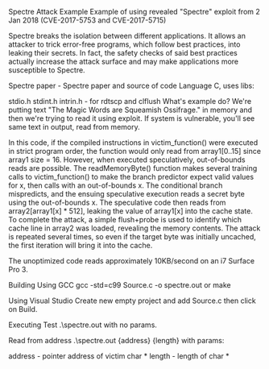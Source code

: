 Spectre Attack Example
Example of using revealed "Spectre" exploit from 2 Jan 2018 (CVE-2017-5753 and CVE-2017-5715)

Spectre breaks the isolation between different applications. It allows an attacker to trick error-free programs, which follow best practices, into leaking their secrets. In fact, the safety checks of said best practices actually increase the attack surface and may make applications more susceptible to Spectre.

Spectre paper - Spectre paper and source of code
Language
C, uses libs:

stdio.h
stdint.h
intrin.h - for rdtscp and clflush
What's example do?
We're putting text "The Magic Words are Squeamish Ossifrage." in memory and then we're trying to read it using exploit. If system is vulnerable, you'll see same text in output, read from memory.

In this code, if the compiled instructions in victim_function() were executed in strict program order, the function would only read from array1[0..15] since array1 size = 16. However, when executed speculatively, out-of-bounds reads are possible. The readMemoryByte() function makes several training calls to victim_function() to make the branch predictor expect valid values for x, then calls with an out-of-bounds x. The conditional branch mispredicts, and the ensuing speculative execution reads a secret byte using the out-of-bounds x. The speculative code then reads from array2[array1[x] * 512], leaking the value of array1[x] into the cache state. To complete the attack, a simple flush+probe is used to identify which cache line in array2 was loaded, revealing the memory contents. The attack is repeated several times, so even if the target byte was initially uncached, the first iteration will bring it into the cache.

The unoptimized code reads approximately 10KB/second on an i7 Surface Pro 3.

Building
Using GCC
gcc -std=c99 Source.c -o spectre.out or make

Using Visual Studio
Create new empty project and add Source.c then click on Build.

Executing
Test
.\spectre.out with no params.

Read from address
.\spectre.out {address} {length} with params:

address - pointer address of victim char *
length - length of char *
